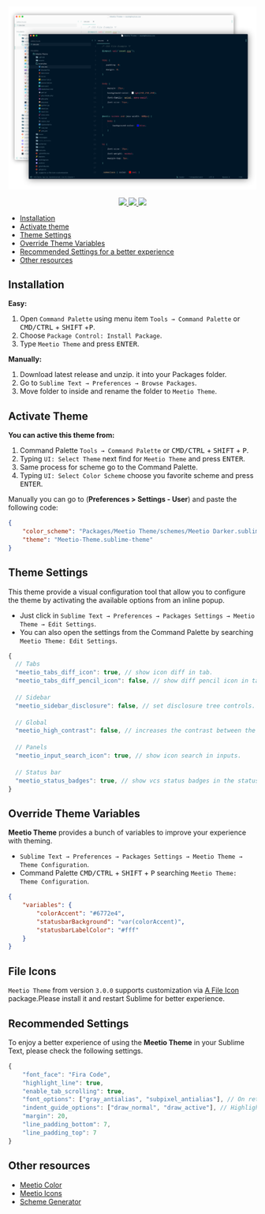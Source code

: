 <p align="center">
    <img width="960px" src="./assets/screen.png">
</p>

<p align="center">
    <a href="https://github.com/meetio-theme/sublime-meetio-theme/releases" title="GitHub tag">
        <img src="https://img.shields.io/github/release/meetio-theme/sublime-meetio-theme.svg?style=for-the-badge"/>
    </a>
    <a href="" title="Sublime Version">
        <img src="https://img.shields.io/badge/built_for_sublimetext-3179-e79330?style=for-the-badge&logo=sublime-text"/>
    </a>
    <a href="https://packagecontrol.io/packages/Meetio%20Theme" title="Package Control">
        <img src="https://img.shields.io/packagecontrol/dt/Meetio%20Theme?style=for-the-badge"/>
    </a>
</p>

-   [Installation](#installation)
-   [Activate theme](#activate-theme)
-   [Theme Settings](#theme-settings)
-   [Override Theme Variables](#override-theme-variables)
-   [Recommended Settings for a better experience](#recommended-settings)
-   [Other resources](#other-resources)

## Installation

**Easy:**

1. Open `Command Palette` using menu item `Tools → Command Palette` or <kbd>CMD/CTRL</kbd> + <kbd>SHIFT</kbd> +<kbd>P</kbd>.
2. Choose `Package Control: Install Package`.
3. Type `Meetio Theme` and press <kbd>ENTER</kbd>.

**Manually:**

1. Download latest release and unzip. it into your Packages folder.
2. Go to `Sublime Text → Preferences → Browse Packages`.
3. Move folder to inside and rename the folder to `Meetio Theme`.

## Activate Theme

**You can active this theme from:**

1. Command Palette `Tools → Command Palette` or <kbd>CMD/CTRL</kbd> + <kbd>SHIFT</kbd> + <kbd>P</kbd>.
2. Typing `UI: Select Theme` next find for `Meetio Theme` and press <kbd>ENTER</kbd>.
3. Same process for scheme go to the Command Palette.
4. Typing `UI: Select Color Scheme` choose you favorite scheme and press <kbd>ENTER</kbd>.

Manually you can go to (**Preferences > Settings - User**) and paste the following code:

```json
{
    "color_scheme": "Packages/Meetio Theme/schemes/Meetio Darker.sublime-color-scheme",
    "theme": "Meetio-Theme.sublime-theme"
}
```

## Theme Settings

This theme provide a visual configuration tool that allow you to configure the theme by activating the available options from an inline popup.

-   Just click in `Sublime Text → Preferences → Packages Settings → Meetio Theme → Edit Settings`.
-   You can also open the settings from the Command Palette by searching `Meetio Theme: Edit Settings`.

```js
{
  // Tabs
  "meetio_tabs_diff_icon": true, // show icon diff in tab.
  "meetio_tabs_diff_pencil_icon": false, // show diff pencil icon in tab.

  // Sidebar
  "meetio_sidebar_disclosure": false, // set disclosure tree controls.

  // Global
  "meetio_high_contrast": false, // increases the contrast between the editor.

  // Panels
  "meetio_input_search_icon": true, // show icon search in inputs.

  // Status bar
  "meetio_status_badges": true, // show vcs status badges in the status bar.
}
```

## Override Theme Variables

**Meetio Theme** provides a bunch of variables to improve your experience with theming.

-   `Sublime Text → Preferences → Packages Settings → Meetio Theme → Theme Configuration`.
-   Command Palette <kbd>CMD/CTRL</kbd> + <kbd>SHIFT</kbd> + <kbd>P</kbd> searching `Meetio Theme: Theme Configuration`.

```json
{
    "variables": {
        "colorAccent": "#6772e4",
        "statusbarBackground": "var(colorAccent)",
        "statusbarLabelColor": "#fff"
    }
}
```

## File Icons

`Meetio Theme` from version `3.0.0` supports customization via [A File Icon](https://github.com/SublimeText/AFileIcon) package.Please install it and restart Sublime for better experience.

## Recommended Settings

To enjoy a better experience of using the **Meetio Theme** in your Sublime Text, please check the following settings.

```js
{
    "font_face": "Fira Code",
    "highlight_line": true,
    "enable_tab_scrolling": true,
    "font_options": ["gray_antialias", "subpixel_antialias"], // On retina Mac & Windows
    "indent_guide_options": ["draw_normal", "draw_active"], // Highlight active indent
    "margin": 20,
    "line_padding_bottom": 7,
    "line_padding_top": 7
}
```

## Other resources

-   [Meetio Color](https://github.com/meetio-theme/meetio-colors)
-   [Meetio Icons](https://github.com/meetio-theme/meetio-icons)
-   [Scheme Generator](https://github.com/meetio-theme/scheme-generator)
